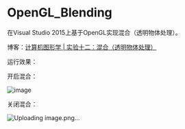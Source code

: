 # OpenGL_Blending
在Visual Studio 2015上基于OpenGL实现混合（透明物体处理）。

博客：[计算机图形学 | 实验十二：混合（透明物体处理）](https://blog.csdn.net/ProgramNovice/article/details/130845327)

运行效果：

开启混合：

![image](https://github.com/UestcXiye/OpenGL_Blending/assets/58623498/2078cdb9-db67-4c79-9e0f-a19d5a09bc25)


关闭混合：

![Uploading image.png…]()

